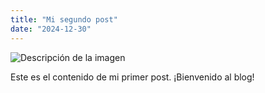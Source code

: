 ```yaml
---
title: "Mi segundo post"
date: "2024-12-30"
---
```


![Descripción de la imagen](/pexels-heyho-7195802.jpg)

Este es el contenido de mi primer post. ¡Bienvenido al blog!
